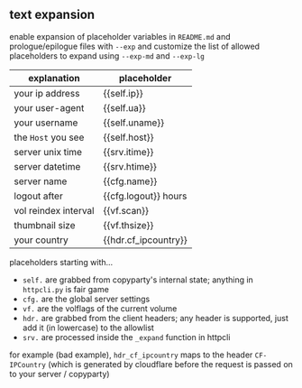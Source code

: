 ## text expansion

enable expansion of placeholder variables in `README.md` and prologue/epilogue files with `--exp` and customize the list of allowed placeholders to expand using `--exp-md` and `--exp-lg`

| explanation          | placeholder          |
| -------------------- | -------------------- |
| your ip address      | {{self.ip}}          |
| your user-agent      | {{self.ua}}          |
| your username        | {{self.uname}}       |
| the `Host` you see   | {{self.host}}        |
| server unix time     | {{srv.itime}}        |
| server datetime      | {{srv.htime}}        |
| server name          | {{cfg.name}}         |
| logout after         | {{cfg.logout}} hours |
| vol reindex interval | {{vf.scan}}          |
| thumbnail size       | {{vf.thsize}}        |
| your country         | {{hdr.cf_ipcountry}} |

placeholders starting with...
* `self.` are grabbed from copyparty's internal state; anything in `httpcli.py` is fair game
* `cfg.` are the global server settings
* `vf.` are the volflags of the current volume
* `hdr.` are grabbed from the client headers; any header is supported, just add it (in lowercase) to the allowlist
* `srv.` are processed inside the `_expand` function in httpcli

for example (bad example), `hdr_cf_ipcountry` maps to the header `CF-IPCountry` (which is generated by cloudflare before the request is passed on to your server / copyparty)
